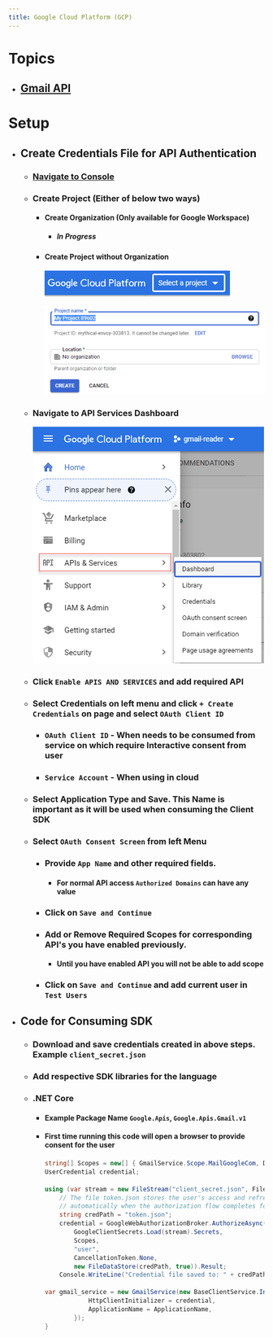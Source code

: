 ```yaml
---
title: Google Cloud Platform (GCP)
---
```


# Topics
- ## [Gmail API](gmail)

# Setup
- ## Create Credentials File for API Authentication
	- ### [Navigate to Console](https://console.cloud.google.com/)
	- ### Create Project (Either of below two ways)
		- #### Create Organization (Only available for Google Workspace)
		    - ##### ***In Progress***
		- #### Create Project without Organization
			![Center_200](/assets/images/gcp_01.PNG)
		  
            ![Center_200](/assets/images/gcp_02.PNG)
	- ### Navigate to API Services Dashboard
		![Center_200](/assets/images/gcp_03.PNG)
	- ### Click `Enable APIS AND SERVICES` and add required API
	- ### Select Credentials on left menu and click `+ Create Credentials` on page and select `OAuth Client ID`
		- ### `OAuth Client ID` - When needs to be consumed from service on which require Interactive consent from user 
		- ### `Service Account` - When using in cloud
	- ### Select Application Type and Save. This Name is important as it will be used when consuming the Client SDK
	- ### Select `OAuth Consent Screen` from left Menu
		- ### Provide `App Name` and other required fields.
			- #### For normal API access `Authorized Domains` can have any value
		- ### Click on `Save and Continue`
		- ### Add or Remove Required Scopes for corresponding API's you have enabled previously.
			- #### Until you have enabled API you will not be able to add scope
		- ### Click on `Save and Continue` and add current user in `Test Users`
- ## Code for Consuming SDK
  - ### Download and save credentials created in above steps. Example `client_secret.json`
  - ### Add respective SDK libraries for the language
  - ### .NET Core
    - #### Example Package Name `Google.Apis`, `Google.Apis.Gmail.v1`
    - #### First time running this code will open a browser to provide consent for the user
		```csharp
	    string[] Scopes = new[] { GmailService.Scope.MailGoogleCom, DriveService.Scope.Drive };
	    UserCredential credential;
	
	    using (var stream = new FileStream("client_secret.json", FileMode.Open, FileAccess.Read)) {
	        // The file token.json stores the user's access and refresh tokens, and is created
	        // automatically when the authorization flow completes for the first time.
	        string credPath = "token.json";
	        credential = GoogleWebAuthorizationBroker.AuthorizeAsync(
	            GoogleClientSecrets.Load(stream).Secrets,
	            Scopes,
	            "user",
	            CancellationToken.None,
	            new FileDataStore(credPath, true)).Result;
	        Console.WriteLine("Credential file saved to: " + credPath);
	 
	    var gmail_service = new GmailService(new BaseClientService.Initializer() {
	                HttpClientInitializer = credential,
	                ApplicationName = ApplicationName,
	            });
	    }
		```
